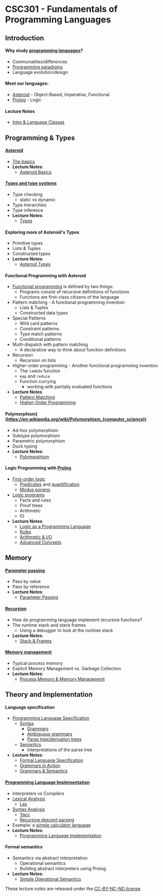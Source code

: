 # CSC301 - Fundamentals of Programming Languages

<!--
NOTES:
* do type stuff in C
* move grammar and implementation stuff to the end of the course with prolog semantics
* move functional programming after Asteroid types
* nice material on python gc: https://stackify.com/python-garbage-collection/
-->

## Introduction

#### Why study [programming languages](https://en.wikipedia.org/wiki/Programming_language)?
* Communalities/differences
* [Programming paradigms](https://en.wikipedia.org/wiki/Programming_paradigm)
* Language evolution/design

#### Meet our languages:
* [Asteroid](https://github.com/lutzhamel/asteroid) - Object-Based, Imperative, Functional
* [Prolog](https://www.swi-prolog.org) - Logic

#### Lecture Notes
* [Intro & Language Classes](notes/csc301-ln001.pdf)



## Programming & Types

#### [Asteroid](https://github.com/lutzhamel/asteroid)
* [The basics](https://github.com/lutzhamel/asteroid/blob/master/Asteroid%20User%20Guide.md)
* **Lecture Notes**:
  * [Asteroid Basics](notes/csc301-ln002.pdf)

#### [Types and type systems](https://en.wikipedia.org/wiki/Type_system)
* Type checking
    * static vs dynamic
* Type hierarchies
* Type inference
* **Lecture Notes**:
    * [Types](notes/csc301-ln003.pdf)

#### Exploring more of Asteroid's Types
* Primitive types
* Lists & Tuples
* Constructed types
* **Lecture Notes**:
    * [Asteroid Types](notes/csc301-ln004.pdf)

#### Functional Programming with Asteroid
* [Functional programming](https://en.wikipedia.org/wiki/Functional_programming) is defined by two things:
    * Programs consist of recursive definitions of functions
    * Functions are first-class citizens of the language
* Pattern matching - A functional programming invention
    * Lists & Tuples
    * Constructed data types
* Special Patterns
    * Wild card patterns
    * Constraint patterns
    * Type match patterns
    * Conditional patterns
* Multi-dispatch with pattern matching
    * A declarative way to think about function definitions
* Recursion
    * Recursion on lists
* Higher-order programming - Another functional programming invention
    * The `lambda` function
    * `map` and `reduce`
    * Function currying
        * working with partially evaluated functions
* **Lecture Notes**
    * [Pattern Matching](notes/csc301-ln013.pdf)
    * [Higher-Order Programming](notes/csc301-ln014.pdf)

#### Polymorphism](https://en.wikipedia.org/wiki/Polymorphism_(computer_science))
* Ad-hoc polymorphism
* Subtype polymorphism
* Parametric polymorphism
* Duck typing
* **Lecture Notes**:
   * [Polymorphism](notes/csc301-ln019.pdf)

#### Logic Programming with [Prolog](https://en.wikipedia.org/wiki/Prolog)
* [First-order logic](https://en.wikipedia.org/wiki/First-order_logic)
  * [Predicates](https://en.wikipedia.org/wiki/Predicate_(mathematical_logic)) and [quantification](https://en.wikipedia.org/wiki/Quantifier_(logic))
  * [Modus ponens](https://en.wikipedia.org/wiki/Modus_ponens)
* [Logic programs](https://en.wikipedia.org/wiki/Logic_programming)
  * Facts and rules
  * Proof trees
  * Arithmetic
  * IO
* **Lecture Notes**:
  * [Logic as a Programming Language](notes/csc301-ln020.pdf)
  * [Rules](notes/csc301-ln021.pdf)
  * [Arithmetic & I/O](notes/csc301-ln022.pdf)
  * [Advanced Concepts](notes/csc301-ln023.pdf)




## Memory

#### [Parameter passing](https://courses.cs.washington.edu/courses/cse341/98sp/general/parameters.html)
* Pass by value
* Pass by reference
* **Lecture Notes**:
   * [Parameter Passing](notes/csc301-ln018.pdf)

#### [Recursion](https://en.wikipedia.org/wiki/Recursion_(computer_science))
* How do programming language implement recursive functions?
* The runtime stack and stack frames
   * Using a debugger to look at the runtime stack
* **Lecture Notes**:
   * [Stack & Frames](notes/csc301-ln016.pdf)

#### [Memory management](https://en.wikipedia.org/wiki/Memory_management)
* Typical process memory
* Explicit Memory Management vs. Garbage Collection
* **Lecture Notes**:
   * [Process Memory & Memory Management](notes/csc301-ln017.pdf)



## Theory and Implementation

#### Language specification
* [Programming Language Specification](https://en.wikipedia.org/wiki/Programming_language_specification)
    * [Syntax](https://en.wikipedia.org/wiki/Syntax_(programming_languages))
       * [Grammars](https://en.wikibooks.org/wiki/Introduction_to_Programming_Languages/Grammars)
       * [Ambiguous grammars](https://en.wikibooks.org/wiki/Introduction_to_Programming_Languages/Ambiguity)
       * [Parse tree/derivation trees](https://en.wikibooks.org/wiki/Introduction_to_Programming_Languages/Parsing)
    * [Semantics](https://en.wikipedia.org/wiki/Semantics_(computer_science))
       * Interpretations of the parse tree
* **Lecture Notes**:
    * [Formal Language Specification](notes/csc301-ln009.pdf)
    * [Grammars in Action](notes/csc301-ln010.pdf)
    * [Grammars & Semantics](notes/csc301-ln011.pdf)

#### [Programming Language Implementation](https://en.wikipedia.org/wiki/Programming_language_implementation)
* Interpreters vs Compilers
* [Lexical Analysis](https://en.wikipedia.org/wiki/Lexical_analysis)
    * [Lex](https://en.wikipedia.org/wiki/Lex_(software))
* [Syntax Analysis](https://en.wikipedia.org/wiki/Parsing)
   * [Yacc](https://en.wikipedia.org/wiki/Yacc)
   * [Recursive descent parsing](https://en.wikipedia.org/wiki/Recursive_descent_parser)
* Example: a [simple calculator language](https://en.wikipedia.org/wiki/Bc_(programming_language))
* **Lecture Notes**:
  * [Programming Language Implementation](notes/csc301-ln012.pdf)

#### Formal semantics
* Semantics via abstract interpretation
  * Operational semantics
  * Building abstract interpreters using Prolog
* **Lecture Notes**:
  * [Simple Operational Semantics](notes/csc301-ln024.pdf)
  <!-- * [The Semantics of Variables](notes/csc301-ln025.pdf) -->


These lecture notes are released under the [CC-BY-NC-ND license](https://creativecommons.org/licenses/by-nc-nd/3.0/us/legalcode)
